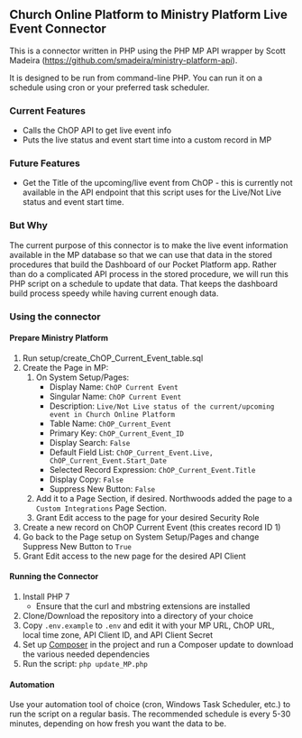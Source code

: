 ## Church Online Platform to Ministry Platform Live Event Connector

This is a connector written in PHP using the PHP MP API wrapper by Scott Madeira (https://github.com/smadeira/ministry-platform-api).

It is designed to be run from command-line PHP. You can run it on a schedule using cron or your preferred task scheduler.

### Current Features
*  Calls the ChOP API to get live event info
*  Puts the live status and event start time into a custom record in MP

### Future Features
*  Get the Title of the upcoming/live event from ChOP - this is currently not available in the API endpoint that this script uses for the Live/Not Live status and event start time.
  
### But Why
The current purpose of this connector is to make the live event information available in the MP database so that we can use that data in the stored procedures that build the Dashboard of our Pocket Platform app. Rather than do a complicated API process in the stored procedure, we will run this PHP script on a schedule to update that data. That keeps the dashboard build process speedy while having current enough data.

### Using the connector
#### Prepare Ministry Platform
1.  Run setup/create_ChOP_Current_Event_table.sql
2.  Create the Page in MP:
    1.  On System Setup/Pages:
	    *  Display Name: `ChOP Current Event`
		*  Singular Name: `ChOP Current Event`
		*  Description: `Live/Not Live status of the current/upcoming event in Church Online Platform`
		*  Table Name: `ChOP_Current_Event`
		*  Primary Key: `ChOP_Current_Event_ID`
		*  Display Search: `False`
		*  Default Field List: `ChOP_Current_Event.Live, ChOP_Current_Event.Start_Date`
		*  Selected Record Expression: `ChOP_Current_Event.Title`
		*  Display Copy: `False`
		*  Suppress New Button: `False`
	2.  Add it to a Page Section, if desired. Northwoods added the page to a `Custom Integrations` Page Section.
	3.  Grant Edit access to the page for your desired Security Role
3.  Create a new record on ChOP Current Event (this creates record ID 1)
4.  Go back to the Page setup on System Setup/Pages and change Suppress New Button to `True`
5.  Grant Edit access to the new page for the desired API Client

#### Running the Connector
1.  Install PHP 7
    *  Ensure that the curl and mbstring extensions are installed
2.  Clone/Download the repository into a directory of your choice
3.  Copy `.env.example` to `.env` and edit it with your MP URL, ChOP URL, local time zone, API Client ID, and API Client Secret
4.  Set up [Composer](https://getcomposer.org/download/) in the project and run a Composer update to download the various needed dependencies
5.  Run the script: `php update_MP.php`

#### Automation
Use your automation tool of choice (cron, Windows Task Scheduler, etc.) to run the script on a regular basis. The recommended schedule is every 5-30 minutes, depending on how fresh you want the data to be.

